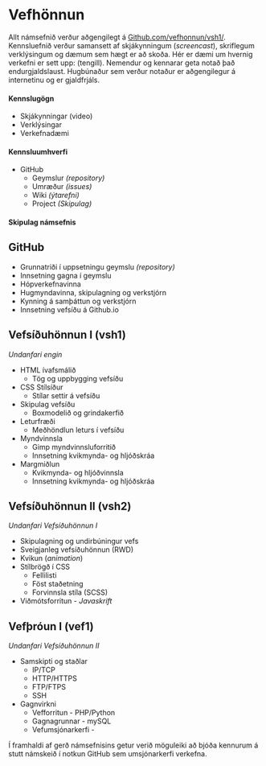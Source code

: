 # Vefhönnun
Allt námsefnið verður aðgengilegt á [Github.com/vefhonnun/vsh1/](https://github.com/vefhonnun). Kennsluefnið verður samansett af skjákynningum (_screencast_), skriflegum verklýsingum og dæmum sem hægt er að skoða. Hér er dæmi um hvernig verkefni er sett upp: (tengill). Nemendur og kennarar geta notað það endurgjaldslaust. Hugbúnaður sem verður notaður er aðgengilegur á internetinu og er gjaldfrjáls. 

#### Kennslugögn
* Skjákynningar (video)
* Verklýsingar 
* Verkefnadæmi

#### Kennsluumhverfi
 * GitHub
   * Geymslur _(repository)_
   * Umræður _(issues)_
   * Wiki _(ýtarefni)_
   * Project _(Skipulag)_

#### Skipulag námsefnis

## GitHub 
* Grunnatriði í uppsetningu geymslu _(repository)_
* Innsetning gagna í geymslu
* Hópverkefnavinna
* Hugmyndavinna, skipulagning og verkstjórn 
* Kynning á samþáttun og verkstjórn 
* Innsetning vefsíðu á Github.io

## Vefsíðuhönnun I (vsh1)
_Undanfari engin_
* HTML ívafsmálið
  * Tög og uppbygging vefsíðu
* CSS Stílsíður
  * Stílar settir á vefsíðu
* Skipulag vefsíðu
  * Boxmodelið og grindakerfið
* Leturfræði
  * Meðhöndlun leturs í vefsíðu
* Myndvinnsla
  * Gimp myndvinnsluforritið
  * Innsetning kvikmynda- og hljóðskráa
* Margmiðlun
  * Kvikmynda- og hljóðvinnsla
  * Innsetning kvikmynda- og hljóðskráa 
  
## Vefsíðuhönnun II (vsh2)
_Undanfari Vefsíðuhönnun I_
* Skipulagning og undirbúningur vefs
* Sveigjanleg vefsíðuhönnun (RWD)
* Kvikun (_animation_)
* Stílbrögð í CSS
  * Fellilisti
  * Föst staðetning
  * Forvinnsla stíla (SCSS)
* Viðmótsforritun - _Javaskrift_

## Vefþróun I (vef1)
_Undanfari Vefsíðuhönnun II_
* Samskipti og staðlar
  * IP/TCP
  * HTTP/HTTPS
  * FTP/FTPS
  * SSH
* Gagnvirkni
  * Vefforritun - PHP/Python
  * Gagnagrunnar - mySQL
  * Vefumsjónarkerfi - 
  

Í framhaldi af gerð námsefnisins getur verið möguleiki að bjóða kennurum á stutt námskeið í notkun GitHub sem umsjónarkerfi verkefna.